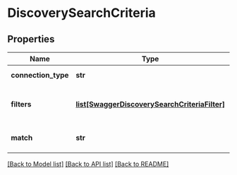 # DiscoverySearchCriteria

## Properties
Name | Type | Description | Notes
------------ | ------------- | ------------- | -------------
**connection_type** | **str** | The type of discovery connection configured for the site. This property only applies to dynamic sites. | [optional] 
**filters** | [**list[SwaggerDiscoverySearchCriteriaFilter]**](SwaggerDiscoverySearchCriteriaFilter.md) | Filters used to match assets from a discovery connection. See &lt;a href&#x3D;\&quot;#section/Responses/DiscoverySearchCriteria\&quot;&gt;Discovery Connection Search Criteria&lt;/a&gt; for more information on the structure and format. | [optional] 
**match** | **str** | Operator to determine how to match filters. &#x60;all&#x60; requires that all filters match for an asset to be included. &#x60;any&#x60; requires only one filter to match for an asset to be included. | [optional] 

[[Back to Model list]](../README.md#documentation-for-models) [[Back to API list]](../README.md#documentation-for-api-endpoints) [[Back to README]](../README.md)

